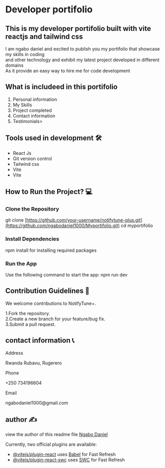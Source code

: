 # Developer portifolio

## This is my developer portifolio built with vite reactjs and tailwind css

I am ngabo daniel and excited to publish you my portifolio that showcase my skills in coding <br>
and other technology and exhibit my latest project developed in different domains <br>
As it provide an easy way to hire me for code development 

## What is includeed in this portifolio 
 <ol>
   <li>Personal information</li>
   <li>My Skills</li>
   <li>Project completed</li>
   <li>Contact information</li>
   <li>Testimonials></li>
 </ol>

 ## Tools used in development 🛠️
<ul>
  <li>React Js</li>
  <li>Git version control</li>
  <li>Tailwind css</li>
  <li>Vite</li>
  <li>Vite</li>
</ul>

## How to Run the Project? 💻

### Clone the Repository
git clone [https://github.com/your-username/notifytune-plus.git](https://github.com/ngabodaniel1000/Myportifolio.git)
cd myportifolio

### Install Dependencies
npm install for installing required packages

### Run the App
Use the following command to start the app:
npm run dev

## Contribution Guidelines 🤝
We welcome contributions to NotifyTune+.

1.Fork the repository.<br>
2.Create a new branch for your feature/bug fix.<br>
3.Submit a pull request.<br>


## contact information 📞
 <p>Address</p>
 <p>Rwanda Rubavu, Rugerero</p>

 <p>Phone</p>
 <p>+250 734196604</p>

 <p>Email</p>
 <p>ngabodaniel1000@gmail.com</p>

## author ✍️
view the author of this readme file [Ngabo Daniel](https://www.linkedin.com/in/ngabo-daniel-011118283)




Currently, two official plugins are available:

- [@vitejs/plugin-react](https://github.com/vitejs/vite-plugin-react/blob/main/packages/plugin-react/README.md) uses [Babel](https://babeljs.io/) for Fast Refresh
- [@vitejs/plugin-react-swc](https://github.com/vitejs/vite-plugin-react-swc) uses [SWC](https://swc.rs/) for Fast Refresh
